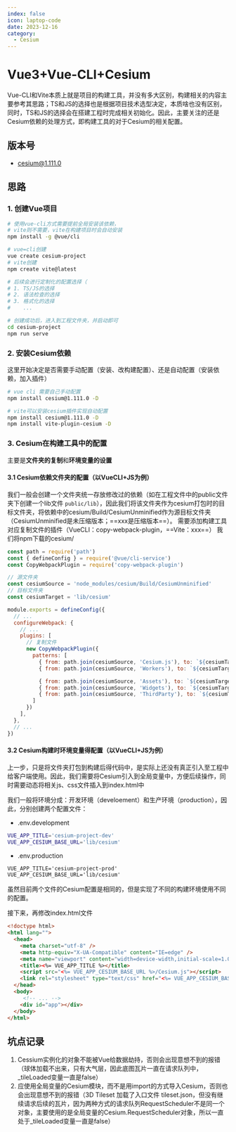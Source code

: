 ```yaml
---
index: false
icon: laptop-code
date: 2023-12-16
category:
  - Cesium
---
```


# Vue3+Vue-CLI+Cesium

Vue-CLI和Vite本质上就是项目的构建工具，并没有多大区别，构建相关的内容主要参考其思路；TS和JS的选择也是根据项目技术选型决定，本质啥也没有区别，同时，TS和JS的选择会在搭建工程时完成相关初始化。因此，主要关注的还是Cesium依赖的处理方式，即构建工具的对于Cesium的相关配置。

## 版本号

- cesium@1.111.0

## 思路

### 1. 创建Vue项目

```bash
# 使用vue-cli方式需要提前全局安装该依赖，
# vite则不需要，vite在构建项目时会自动安装
npm install -g @vue/cli

# vue=cli创建
vue create cesium-project
# vite创建
npm create vite@latest

# 后续会进行定制化的配置选择（
# 1. TS/JS的选择
# 2. 语法检查的选择
# 3. 格式化的选择
#    ...

# 创建成功后，进入到工程文件夹，并启动即可
cd cesium-project
npm run serve
```

### 2. 安装Cesium依赖

这里开始决定是否需要手动配置（安装、改构建配置）、还是自动配置（安装依赖，加入插件）

```bash
# vue cli 需要自己手动配置
npm install cesium@1.111.0 -D

# vite可以安装cesium插件实现自动配置
npm install cesium@1.111.0 -D
npm install vite-plugin-cesium -D
```

### 3. Cesium在构建工具中的配置

主要是**文件夹的复制**和**环境变量的设置**

#### 3.1 Cesium依赖文件夹的配置（以VueCLI+JS为例）

我们一般会创建一个文件夹统一存放修改过的依赖（如在工程文件中的public文件夹下创建一个lib文件 `public/lib`），因此我们将该文件夹作为cesium打包时的目标文件夹，将依赖中的cesium/Build/CesiumUnminified作为源目标文件夹（CesiumUnminified是未压缩版本；==xxx是压缩版本==）。
需要添加构建工具对应复制文件的插件（VueCLI：copy-webpack-plugin，==Vite：xxx==）
我们将npm下载的cesium/

```js
const path = require('path')
const { defineConfig } = require('@vue/cli-service')
const CopyWebpackPlugin = require('copy-webpack-plugin')

// 源文件夹
const cesiumSource = 'node_modules/cesium/Build/CesiumUnminified'
// 目标文件夹
const cesiumTarget = 'lib/cesium'

module.exports = defineConfig({
  // ...
  configureWebpack: {
	// ...
    plugins: [
	  // 复制文件
	  new CopyWebpackPlugin({
	    patterns: [
	      { from: path.join(cesiumSource, 'Cesium.js'), to: `${cesiumTarget}` },
          { from: path.join(cesiumSource, 'Workers'), to: `${cesiumTarget}/Workers` },

          { from: path.join(cesiumSource, 'Assets'), to: `${cesiumTarget}/Assets` },
          { from: path.join(cesiumSource, 'Widgets'), to: `${cesiumTarget}/Widgets` },
          { from: path.join(cesiumSource, 'ThirdParty'), to: `${cesiumTarget}/ThirdParty` },
	    ]
	  })
    ],
  },
  // ...
})
```

#### 3.2 Cesium构建时环境变量得配置（以VueCLI+JS为例）

上一步，只是将文件夹打包到构建后得代码中，是实际上还没有真正引入至工程中给客户端使用。因此，我们需要将Cesium引入到全局变量中，方便后续操作，同时需要动态将相关js、css文件插入到index.html中

我们一般将环境分成：开发环境（develoement）和生产环境（production），因此，分别创建两个配置文件：

- .env.development

```bash
VUE_APP_TITLE='cesium-project-dev'
VUE_APP_CESIUM_BASE_URL='lib/cesium'
```

- .env.production

```html
VUE_APP_TITLE='cesium-project-prod'
VUE_APP_CESIUM_BASE_URL='lib/cesium'
```

虽然目前两个文件的Cesium配置是相同的，但是实现了不同的构建环境使用不同的配置。

接下来，再修改index.html文件

```html
<!doctype html>
<html lang="">
  <head>
    <meta charset="utf-8" />
    <meta http-equiv="X-UA-Compatible" content="IE=edge" />
    <meta name="viewport" content="width=device-width,initial-scale=1.0" />
    <title><%= VUE_APP_TITLE %></title>
	<script src="<%= VUE_APP_CESIUM_BASE_URL %>/Cesium.js"></script>
	<link rel="stylesheet" type="text/css" href="<%= VUE_APP_CESIUM_BASE_URL %>/Widgets/widgets.css"></link>
  </head>
  <body>
	 <!-- ... -->
    <div id="app"></div>
  </body>
</html>
```

## 坑点记录

1. Cessium实例化的对象不能被Vue给数据劫持，否则会出现意想不到的报错（球体加载不出来，只有大气层，因此底图瓦片一直在请求队列中，\_tileLoaded变量一直是false）
2. 应使用全局变量的Cesium模块，而不是用import的方式导入Cesium，否则也会出现意想不到的报错（3D Tileset 加载了入口文件 tileset.json，但没有继续请求后续的瓦片，因为两种方式的请求队列RequestScheduler不是同一个对象，主要使用的是全局变量的Cesium.RequestScheduler对象，所以一直处于\_tileLoaded变量一直是false）
